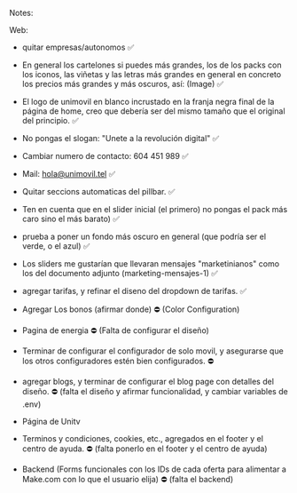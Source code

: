 Notes:

Web:
- quitar empresas/autonomos ✅
- En general los cartelones si puedes más grandes, los de los packs con los iconos, las viñetas y las letras más grandes en general en concreto los precios más grandes y más oscuros, así: (Image) ✅
- El logo de unimovil en blanco incrustado en la franja negra final de la página de home, creo que debería ser del mismo tamaño que el original del principio. ✅ 
- No pongas el slogan: "Unete a la revolución digital" ✅
- Cambiar numero de contacto: 604 451 989 ✅
- Mail: hola@unimovil.tel ✅
- Quitar seccions automaticas del pillbar. ✅
- Ten en cuenta que en el slider inicial (el primero) no pongas el pack más caro sino el más barato) ✅
- prueba a poner un fondo más oscuro en general (que podría ser el verde, o el azul) ✅

- Los sliders me gustarían que llevaran mensajes "marketinianos" como los del documento adjunto (marketing-mensajes-1) ✅

- agregar tarifas, y refinar el diseno del dropdown de tarifas. ✅

- Agregar Los bonos (afirmar donde) ⛔ (Color Configuration)

- Pagina de energia ⛔ (Falta  de configurar el diseño)

- Terminar de configurar el configurador de solo movil, y asegurarse que los otros configuradores estén bien configurados. ⛔

- agregar blogs, y terminar de configurar el blog page con detalles del diseño. ⛔ (falta el diseño y afirmar funcionalidad, y cambiar variables de .env)

- Página de Unitv 

- Terminos y condiciones, cookies, etc., agregados en el footer y el centro de ayuda. ⛔ (falta ponerlo en el footer y el centro de ayuda)

- Backend (Forms funcionales con los IDs de cada oferta para alimentar a Make.com con lo que el usuario elija) ⛔ (falta el backend)
